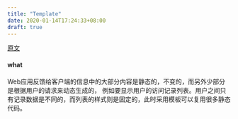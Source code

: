 ```yaml
---
title: "Template"
date: 2020-01-14T17:24:33+08:00
draft: true
---
```


[原文](https://github.com/astaxie/build-web-application-with-golang/blob/master/zh/07.4.md)
#### what
Web应用反馈给客户端的信息中的大部分内容是静态的，不变的，而另外少部分是根据用户的请求来动态生成的，
例如要显示用户的访问记录列表。用户之间只有记录数据是不同的，而列表的样式则是固定的，此时采用模板可以复用很多静态代码。

